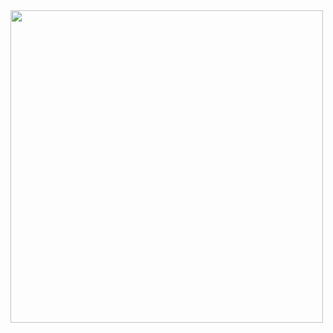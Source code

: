 <img src="https://user-images.githubusercontent.com/809026/212193092-46575807-482d-441a-bcc9-76a9f39d79cd.png" width=500 />
<!---
leikahing/leikahing is a ✨ special ✨ repository because its `README.md` (this file) appears on your GitHub profile.
You can click the Preview link to take a look at your changes.
--->
